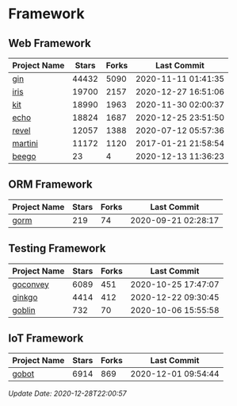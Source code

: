 # Framework

## Web Framework
| Project Name | Stars | Forks | Last Commit |
| ------------ | ----- | ----- | ----------- |
| [gin](https://github.com/gin-gonic/gin) | 44432 | 5090 | 2020-11-11 01:41:35 |
| [iris](https://github.com/kataras/iris) | 19700 | 2157 | 2020-12-27 16:51:06 |
| [kit](https://github.com/go-kit/kit) | 18990 | 1963 | 2020-11-30 02:00:37 |
| [echo](https://github.com/labstack/echo) | 18824 | 1687 | 2020-12-25 23:51:50 |
| [revel](https://github.com/revel/revel) | 12057 | 1388 | 2020-07-12 05:57:36 |
| [martini](https://github.com/go-martini/martini) | 11172 | 1120 | 2017-01-21 21:58:54 |
| [beego](https://github.com/astaxie/beego) | 23 | 4 | 2020-12-13 11:36:23 |

## ORM Framework
| Project Name | Stars | Forks | Last Commit |
| ------------ | ----- | ----- | ----------- |
| [gorm](https://github.com/jinzhu/gorm) | 219 | 74 | 2020-09-21 02:28:17 |

## Testing Framework
| Project Name | Stars | Forks | Last Commit |
| ------------ | ----- | ----- | ----------- |
| [goconvey](https://github.com/smartystreets/goconvey) | 6089 | 451 | 2020-10-25 17:47:07 |
| [ginkgo](https://github.com/onsi/ginkgo) | 4414 | 412 | 2020-12-22 09:30:45 |
| [goblin](https://github.com/franela/goblin) | 732 | 70 | 2020-10-06 15:55:58 |

## IoT Framework
| Project Name | Stars | Forks | Last Commit |
| ------------ | ----- | ----- | ----------- |
| [gobot](https://github.com/hybridgroup/gobot) | 6914 | 869 | 2020-12-01 09:54:44 |

*Update Date: 2020-12-28T22:00:57*